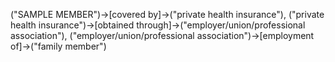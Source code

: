 ("SAMPLE MEMBER")->[covered by]->("private health insurance"), ("private health insurance")->[obtained through]->("employer/union/professional association"), ("employer/union/professional association")->[employment of]->("family member")